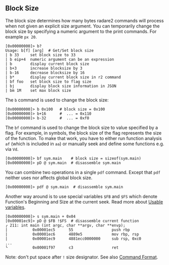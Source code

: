 ## Block Size

The block size determines how many bytes radare2 commands will process when not given an explicit size argument. You can temporarily change the block size by specifying a numeric argument to the print commands. For example `px 20`.

```
[0x00000000]> b?
Usage: b[f] [arg]  # Get/Set block size
| b 33     set block size to 33
| b eip+4  numeric argument can be an expression
| b        display current block size
| b+3      increase blocksize by 3
| b-16     decrease blocksize by 16
| b*       display current block size in r2 command
| bf foo   set block size to flag size
| bj       display block size information in JSON
| bm 1M    set max block size
```

The `b` command is used to change the block size:

```
[0x00000000]> b 0x100   # block size = 0x100
[0x00000000]> b+16      #  ... = 0x110
[0x00000000]> b-32      #  ... = 0xf0
```

The `bf` command is used to change the block size to value specified by a flag. For example, in symbols, the block size of the flag represents the size of the function. To make that work, you have to either run function analysis `af` (which is included in `aa`) or manually seek and define some functions e.g. via `Vd`.

```
[0x00000000]> bf sym.main    # block size = sizeof(sym.main)
[0x00000000]> pD @ sym.main  # disassemble sym.main
```

You can combine two operations in a single `pdf` command. Except that `pdf` neither uses nor affects global block size.

```
[0x00000000]> pdf @ sym.main  # disassemble sym.main
```

Another way around is to use special variables `$FB` and `$FS` which denote Function's Beginning and Size at the current seek. Read more about [Usable variables](../refcard/intro.md#usable-variables-in-expression).

```
[0x00000000]> s sym.main + 0x04
[0x00001ec9]> pD @ $FB !$FS  # disassemble current function
╭ 211: int main (int argc, char **argv, char **envp);
|           0x00001ec5      55                 push rbp
|           0x00001ec6      4889e5             mov rbp, rsp
|           0x00001ec9      4881ecc0000000     sub rsp, 0xc0
...
╰           0x00001f97      c3                 ret
```

Note: don't put space after `!` size designator. See also [Command Format](../first_steps/command_format.md).
